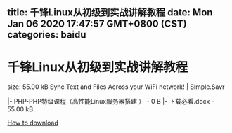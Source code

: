 
title: 千锋Linux从初级到实战讲解教程
date: Mon Jan 06 2020 17:47:57 GMT+0800 (CST)    
categories: baidu
---

# 千锋Linux从初级到实战讲解教程
size: 55.00 kB
 Sync Text and Files Across your WiFi network! | Simple.Savr
 
|- PHP-PHP特级课程（高性能Linux服务器搭建 ） - 0 B
|- 下载必看.docx - 55.00 kB

[How to download](https://bpcam.bemobtrk.com/go/2ceec3aa-1ca2-46d6-b9ff-aaa5c184517c?jno=2543)